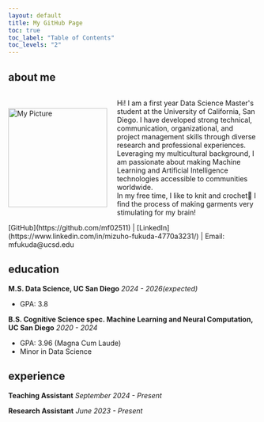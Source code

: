 ```yaml
---
layout: default
title: My GitHub Page
toc: true
toc_label: "Table of Contents"
toc_levels: "2"
---
```

## about me
<div style="display: flex; align-items: center;">
    <img src="assets/mypic.png" width="200" style="margin-right: 20px;" alt="My Picture"/>
    <p>
        Hi! I am a first year Data Science Master's student at the University of California, San Diego. 
		I have developed strong technical, communication, organizational, and project management skills through diverse research and professional experiences. Leveraging my multicultural background, I am passionate about making Machine Learning and Artificial Intelligence technologies accessible to communities worldwide.
		<br>
    	In my free time, I like to knit and crochet🧶 I find the process of making garments very stimulating for my brain!
    </p>
</div>
[GitHub](https://github.com/mf02511) | [LinkedIn](https://www.linkedin.com/in/mizuho-fukuda-4770a3231/) | Email: mfukuda@ucsd.edu

## education
**M.S. Data Science, UC San Diego**	*2024 - 2026(expected)*
- GPA: 3.8

**B.S. Cognitive Science spec. Machine Learning and Neural Computation, UC San Diego**	*2020 - 2024*
- GPA: 3.96 (Magna Cum Laude)
- Minor in Data Science


## experience
**Teaching Assistant** *September 2024 - Present*

**Research Assistant** *June 2023 - Present*